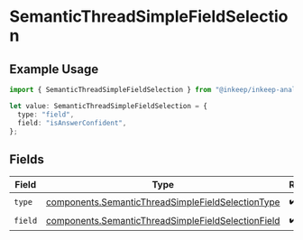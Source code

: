 # SemanticThreadSimpleFieldSelection

## Example Usage

```typescript
import { SemanticThreadSimpleFieldSelection } from "@inkeep/inkeep-analytics/models/components";

let value: SemanticThreadSimpleFieldSelection = {
  type: "field",
  field: "isAnswerConfident",
};
```

## Fields

| Field                                                                                                                    | Type                                                                                                                     | Required                                                                                                                 | Description                                                                                                              |
| ------------------------------------------------------------------------------------------------------------------------ | ------------------------------------------------------------------------------------------------------------------------ | ------------------------------------------------------------------------------------------------------------------------ | ------------------------------------------------------------------------------------------------------------------------ |
| `type`                                                                                                                   | [components.SemanticThreadSimpleFieldSelectionType](../../models/components/semanticthreadsimplefieldselectiontype.md)   | :heavy_check_mark:                                                                                                       | N/A                                                                                                                      |
| `field`                                                                                                                  | [components.SemanticThreadSimpleFieldSelectionField](../../models/components/semanticthreadsimplefieldselectionfield.md) | :heavy_check_mark:                                                                                                       | N/A                                                                                                                      |